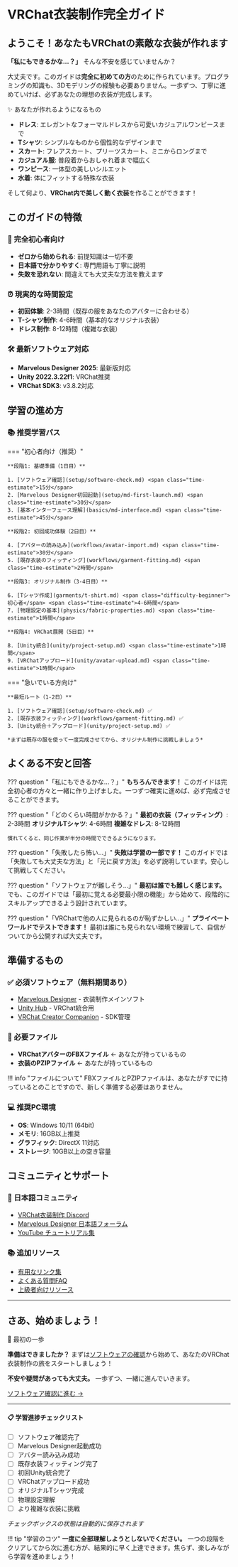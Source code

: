 # VRChat衣装制作完全ガイド

## ようこそ！あなたもVRChatの素敵な衣装が作れます

**「私にもできるかな...？」** そんな不安を感じていませんか？

大丈夫です。このガイドは**完全に初めての方**のために作られています。プログラミングの知識も、3Dモデリングの経験も必要ありません。一歩ずつ、丁寧に進めていけば、必ずあなたの理想の衣装が完成します。

<div class="step-container">
<div class="step-number">✨ あなたが作れるようになるもの</div>

<ul>
<li><strong>ドレス</strong>: エレガントなフォーマルドレスから可愛いカジュアルワンピースまで</li>
<li><strong>Tシャツ</strong>: シンプルなものから個性的なデザインまで</li>
<li><strong>スカート</strong>: フレアスカート、プリーツスカート、ミニからロングまで</li>
<li><strong>カジュアル服</strong>: 普段着からおしゃれ着まで幅広く</li>
<li><strong>ワンピース</strong>: 一体型の美しいシルエット</li>
<li><strong>水着</strong>: 体にフィットする特殊な衣装</li>
</ul>

<p>そして何より、<strong>VRChat内で美しく動く衣装</strong>を作ることができます！</p>
</div>

## このガイドの特徴

### 🎯 完全初心者向け
- **ゼロから始められる**: 前提知識は一切不要
- **日本語で分かりやすく**: 専門用語も丁寧に説明
- **失敗を恐れない**: 間違えても大丈夫な方法を教えます

### ⏰ 現実的な時間設定
- **初回体験**: 2-3時間（既存の服をあなたのアバターに合わせる）
- **T-シャツ制作**: 4-6時間（基本的なオリジナル衣装）
- **ドレス制作**: 8-12時間（複雑な衣装）

### 🛠 最新ソフトウェア対応
- **Marvelous Designer 2025**: <span class="software-version">最新版対応</span>
- **Unity 2022.3.22f1**: <span class="software-version">VRChat推奨</span>
- **VRChat SDK3**: <span class="software-version">v3.8.2対応</span>

## 学習の進め方

### 📚 推奨学習パス

=== "初心者向け（推奨）"

    **段階1: 基礎準備（1日目）**

    1. [ソフトウェア確認](setup/software-check.md) <span class="time-estimate">15分</span>
    2. [Marvelous Designer初回起動](setup/md-first-launch.md) <span class="time-estimate">30分</span>
    3. [基本インターフェース理解](basics/md-interface.md) <span class="time-estimate">45分</span>

    **段階2: 初回成功体験（2日目）**

    4. [アバターの読み込み](workflows/avatar-import.md) <span class="time-estimate">30分</span>
    5. [既存衣装のフィッティング](workflows/garment-fitting.md) <span class="time-estimate">2時間</span>

    **段階3: オリジナル制作（3-4日目）**

    6. [Tシャツ作成](garments/t-shirt.md) <span class="difficulty-beginner">初心者</span> <span class="time-estimate">4-6時間</span>
    7. [物理設定の基本](physics/fabric-properties.md) <span class="time-estimate">1時間</span>

    **段階4: VRChat展開（5日目）**

    8. [Unity統合](unity/project-setup.md) <span class="time-estimate">1時間</span>
    9. [VRChatアップロード](unity/avatar-upload.md) <span class="time-estimate">1時間</span>

=== "急いでいる方向け"

    **最短ルート（1-2日）**

    1. [ソフトウェア確認](setup/software-check.md) ✅
    2. [既存衣装フィッティング](workflows/garment-fitting.md) ✅
    3. [Unity統合＋アップロード](unity/project-setup.md) ✅

    *まずは既存の服を使って一度完成させてから、オリジナル制作に挑戦しましょう*

## よくある不安と回答

??? question "「私にもできるかな...？」"
    **もちろんできます！** このガイドは完全初心者の方々と一緒に作り上げました。一つずつ確実に進めば、必ず完成させることができます。

??? question "「どのくらい時間がかかる？」"
    **最初の衣装（フィッティング）**: 2-3時間
    **オリジナルTシャツ**: 4-6時間
    **複雑なドレス**: 8-12時間

    慣れてくると、同じ作業が半分の時間でできるようになります。

??? question "「失敗したら怖い...」"
    **失敗は学習の一部です！** このガイドでは「失敗しても大丈夫な方法」と「元に戻す方法」を必ず説明しています。安心して挑戦してください。

??? question "「ソフトウェアが難しそう...」"
    **最初は誰でも難しく感じます。** でも、このガイドでは「最初に覚える必要最小限の機能」から始めて、段階的にスキルアップできるよう設計されています。

??? question "「VRChatで他の人に見られるのが恥ずかしい...」"
    **プライベートワールドでテストできます！** 最初は誰にも見られない環境で練習して、自信がついてから公開すれば大丈夫です。

## 準備するもの

### ✅ 必須ソフトウェア（無料期間あり）
- [Marvelous Designer](https://www.marvelousdesigner.com/) - 衣装制作メインソフト
- [Unity Hub](https://unity.com/download) - VRChat統合用
- [VRChat Creator Companion](https://vcc.docs.vrchat.com/) - SDK管理

### 📁 必要ファイル
- **VRChatアバターのFBXファイル** ← あなたが持っているもの
- **衣装のPZIPファイル** ← あなたが持っているもの

!!! info "ファイルについて"
    FBXファイルとPZIPファイルは、あなたがすでに持っているとのことですので、新しく準備する必要はありません。

### 💻 推奨PC環境
- **OS**: Windows 10/11 (64bit)
- **メモリ**: 16GB以上推奨
- **グラフィック**: DirectX 11対応
- **ストレージ**: 10GB以上の空き容量

## コミュニティとサポート

### 🌟 日本語コミュニティ
- [VRChat衣装制作 Discord](resources/community.md#discord)
- [Marvelous Designer 日本語フォーラム](resources/community.md#forum)
- [YouTube チュートリアル集](resources/useful-links.md#youtube)

### 📚 追加リソース
- [有用なリンク集](resources/useful-links.md)
- [よくある質問FAQ](workflows/common-issues.md)
- [上級者向けリソース](resources/advanced-resources.md)

---

## さあ、始めましょう！

<div class="step-container">
<div class="step-number">🚀 最初の一歩</div>

<p><strong>準備はできましたか？</strong> まずは<a href="setup/software-check/">ソフトウェアの確認</a>から始めて、あなたのVRChat衣装制作の旅をスタートしましょう！</p>

<p><strong>不安や疑問があっても大丈夫。</strong> 一歩ずつ、一緒に進んでいきます。</p>

<p><a href="setup/software-check/" class="md-button md-button--primary">ソフトウェア確認に進む →</a></p>
</div>

---

<div class="progress-checklist">
<h4>📋 学習進捗チェックリスト</h4>

- [ ] ソフトウェア確認完了
- [ ] Marvelous Designer起動成功
- [ ] アバター読み込み成功
- [ ] 既存衣装フィッティング完了
- [ ] 初回Unity統合完了
- [ ] VRChatアップロード成功
- [ ] オリジナルTシャツ完成
- [ ] 物理設定理解
- [ ] より複雑な衣装に挑戦

*チェックボックスの状態は自動的に保存されます*
</div>

!!! tip "学習のコツ"
    **一度に全部理解しようとしないでください。** 一つの段階をクリアしてから次に進む方が、結果的に早く上達できます。焦らず、楽しみながら学習を進めましょう！
